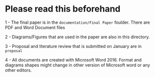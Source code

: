 # Please read this beforehand

1 - The final paper is in the `documentation/Final Paper` foulder. There are PDF and Word Document files 

2 - Diagrams/Figures that are used in the paper are also in this directory.  

3 - Proposal and literature review that is submitted on January are in `proposal` 

4 - All documents are created with Microsoft Word 2016. Format and diagrams shapes might change in other version of Microsoft word or any other editors.